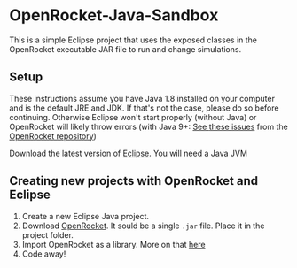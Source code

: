 # OpenRocket-Java-Sandbox
This is a simple Eclipse project that uses the exposed classes in the OpenRocket executable JAR file to run and change simulations. 

## Setup
These instructions assume you have Java 1.8 installed on your computer and is the default JRE and JDK. If that's not the case, please do so before continuing. Otherwise Eclipse won't start properly (without Java) or OpenRocket will likely throw errors (with Java 9+: [See ](https://github.com/openrocket/openrocket/issues/542)[these ](https://github.com/openrocket/openrocket/issues/433)[issues](https://github.com/openrocket/openrocket/issues/347) from the [OpenRocket repository](https://github.com/openrocket/openrocket/))

Download the latest version of [Eclipse](https://www.eclipse.org/downloads/). You will need a Java JVM

## Creating new projects with OpenRocket and Eclipse
1. Create a new Eclipse Java project.
2. Download [OpenRocket](http://openrocket.info/). It sould be a single `.jar` file. Place it in the project folder.
3. Import OpenRocket as a library. More on that [here](https://github.com/m516/SnakeApp/wiki/Your-First-Snake)
4. Code away!

